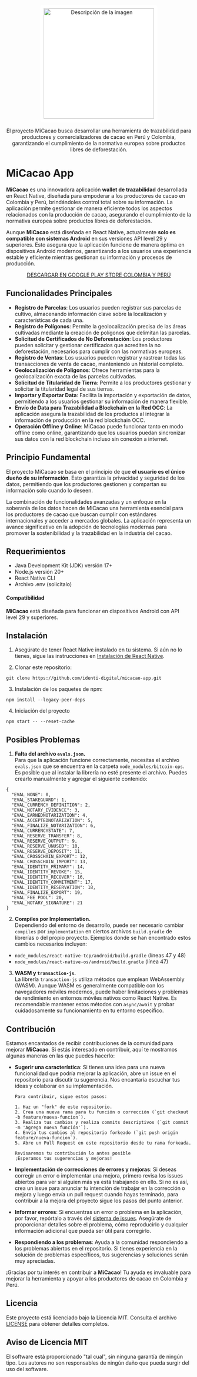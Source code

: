 <p align="center">
  <a href="https://www.micacao.org/">
    <img src="https://static.wixstatic.com/media/ebdd7b_b5544ac1b9d542cb8dfd9ddd84a0609f~mv2.png/v1/fill/w_195,h_61,al_c,q_85,usm_0.66_1.00_0.01,enc_auto/4.png" alt="Descripción de la imagen" width="300" style="background-color: white; border-radius: 10px; padding: 10px;">
  </a>
</p>

<p align="center">
  El proyecto <a href="https://www.micacao.org/" style="text-decoration: none;">MiCacao</a> busca desarrollar una herramienta de trazabilidad para productores y comercializadores de cacao en Perú y Colombia, garantizando el cumplimiento de la normativa europea sobre productos libres de deforestación.
</p>

# MiCacao App

**MiCacao** es una innovadora aplicación **wallet de trazabilidad** desarrollada en React Native, diseñada para empoderar a los productores de cacao en Colombia y Perú, brindándoles control total sobre su información. La aplicación permite gestionar de manera eficiente todos los aspectos relacionados con la producción de cacao, asegurando el cumplimiento de la normativa europea sobre productos libres de deforestación.

Aunque **MiCacao** está diseñada en React Native, actualmente **solo es compatible con sistemas Android** en sus versiones API level 29 y superiores. Esto asegura que la aplicación funcione de manera óptima en dispositivos Android modernos, garantizando a los usuarios una experiencia estable y eficiente mientras gestionan su información y procesos de producción.

<p align="center">
  <a href="https://play.google.com/store/search?q=micacao&c=apps&hl=es_419&pli=1">
    DESCARGAR EN GOOGLE PLAY STORE COLOMBIA Y PERÚ
  </a>
</p>

## Funcionalidades Principales

- **Registro de Parcelas**: Los usuarios pueden registrar sus parcelas de cultivo, almacenando información clave sobre la localización y características de cada una.
- **Registro de Polígonos**: Permite la geolocalización precisa de las áreas cultivadas mediante la creación de polígonos que delimitan las parcelas.
- **Solicitud de Certificados de No Deforestación**: Los productores pueden solicitar y gestionar certificados que acrediten la no deforestación, necesarios para cumplir con las normativas europeas.
- **Registro de Ventas**: Los usuarios pueden registrar y rastrear todas las transacciones de venta de cacao, manteniendo un historial completo.
- **Geolocalización de Polígonos**: Ofrece herramientas para la geolocalización exacta de las parcelas cultivadas.
- **Solicitud de Titularidad de Tierra**: Permite a los productores gestionar y solicitar la titularidad legal de sus tierras.
- **Importar y Exportar Data**: Facilita la importación y exportación de datos, permitiendo a los usuarios gestionar su información de manera flexible.
- **Envío de Data para Trazabilidad a Blockchain en la Red OCC**: La aplicación asegura la trazabilidad de los productos al integrar la información de producción en la red blockchain OCC.
- **Operación Offline y Online**: MiCacao puede funcionar tanto en modo offline como online, garantizando que los usuarios puedan sincronizar sus datos con la red blockchain incluso sin conexión a internet.

## Principio Fundamental

El proyecto MiCacao se basa en el principio de que **el usuario es el único dueño de su información**. Esto garantiza la privacidad y seguridad de los datos, permitiendo que los productores gestionen y compartan su información solo cuando lo deseen.

La combinación de funcionalidades avanzadas y un enfoque en la soberanía de los datos hacen de MiCacao una herramienta esencial para los productores de cacao que buscan cumplir con estándares internacionales y acceder a mercados globales. La aplicación representa un avance significativo en la adopción de tecnologías modernas para promover la sostenibilidad y la trazabilidad en la industria del cacao.

## Requerimientos

- Java Development Kit (JDK) versión 17+
- Node.js versión 20+
- React Native CLI
- Archivo .env (solicítalo)

#### Compatibilidad

**MiCacao** está diseñada para funcionar en dispositivos Android con API level 29 y superiores.

## Instalación

1. Asegúrate de tener React Native instalado en tu sistema. Si aún no lo tienes, sigue las instrucciones en [Instalación de React Native](https://reactnative.dev/docs/environment-setup).

2. Clonar este repositorio:

```
git clone https://github.com/identi-digital/micacao-app.git
```

3. Instalación de los paquetes de npm:

```
npm install --legacy-peer-deps
```

4. Iniciación del proyecto

```
npm start -- --reset-cache
```

## Posibles Problemas

1. **Falta del archivo `evals.json`.**  
   Para que la aplicación funcione correctamente, necesitas el archivo `evals.json` que se encuentra en la carpeta `node_modules/bitcoin-ops`. Es posible que al instalar la librería no esté presente el archivo. Puedes crearlo manualmente y agregar el siguiente contenido:

```
{
  "EVAL_NONE": 0,
  "EVAL_STAKEGUARD": 1,
  "EVAL_CURRENCY_DEFINITION": 2,
  "EVAL_NOTARY_EVIDENCE": 3,
  "EVAL_EARNEDNOTARIZATION": 4,
  "EVAL_ACCEPTEDNOTARIZATION": 5,
  "EVAL_FINALIZE_NOTARIZATION": 6,
  "EVAL_CURRENCYSTATE": 7,
  "EVAL_RESERVE_TRANSFER": 8,
  "EVAL_RESERVE_OUTPUT": 9,
  "EVAL_RESERVE_UNUSED": 10,
  "EVAL_RESERVE_DEPOSIT": 11,
  "EVAL_CROSSCHAIN_EXPORT": 12,
  "EVAL_CROSSCHAIN_IMPORT": 13,
  "EVAL_IDENTITY_PRIMARY": 14,
  "EVAL_IDENTITY_REVOKE": 15,
  "EVAL_IDENTITY_RECOVER": 16,
  "EVAL_IDENTITY_COMMITMENT": 17,
  "EVAL_IDENTITY_RESERVATION": 18,
  "EVAL_FINALIZE_EXPORT": 19,
  "EVAL_FEE_POOL": 20,
  "EVAL_NOTARY_SIGNATURE": 21
}
```

2. **Compiles por Implementation.**  
   Dependiendo del entorno de desarrollo, puede ser necesario cambiar `compiles` por `implementation` en ciertos archivos `build.gradle` de librerías o del propio proyecto. Ejemplos donde se han encontrado estos cambios necesarios incluyen:

- `node_modules/react-native-tcp/android/build.gradle` (líneas 47 y 48)
- `node_modules/react-native-os/android/build.gradle` (línea 47)

3. **WASM y `transaction-js`.**  
   La librería `transaction-js` utiliza métodos que emplean WebAssembly (WASM). Aunque WASM es generalmente compatible con los navegadores móviles modernos, puede haber limitaciones y problemas de rendimiento en entornos móviles nativos como React Native. Es recomendable mantener estos métodos con `async/await` y probar cuidadosamente su funcionamiento en tu entorno específico.

## Contribución

Estamos encantados de recibir contribuciones de la comunidad para mejorar **MiCacao**. Si estás interesado en contribuir, aquí te mostramos algunas maneras en las que puedes hacerlo:

- **Sugerir una característica**: Si tienes una idea para una nueva funcionalidad que podría mejorar la aplicación, abre un issue en el repositorio para discutir tu sugerencia. Nos encantaría escuchar tus ideas y colaborar en su implementación.

      Para contribuir, sigue estos pasos:

      1. Haz un "fork" de este repositorio.
      2. Crea una nueva rama para tu función o corrección (`git checkout -b feature/nueva-funcion`).
      3. Realiza tus cambios y realiza commits descriptivos (`git commit -m 'Agrega nueva función'`).
      4. Envía tus cambios al repositorio forkeado (`git push origin feature/nueva-funcion`).
      5. Abre un Pull Request en este repositorio desde tu rama forkeada.

      Revisaremos tu contribución lo antes posible
      ¡Esperamos tus sugerencias y mejoras!

- **Implementación de correcciones de errores y mejoras**: Si deseas corregir un error o implementar una mejora, primero revisa los issues abiertos para ver si alguien más ya está trabajando en ello. Si no es así, crea un issue para anunciar tu intención de trabajar en la corrección o mejora y luego envía un pull request cuando hayas terminado, para contribuir a la mejora del proyecto sigue los pasos del punto anterior.

- **Informar errores**: Si encuentras un error o problema en la aplicación, por favor, repórtalo a través del [sistema de issues](https://github.com/identi-digital/micacao-app/issues). Asegúrate de proporcionar detalles sobre el problema, cómo reproducirlo y cualquier información adicional que pueda ser útil para corregirlo.

- **Respondiendo a los problemas**: Ayuda a la comunidad respondiendo a los problemas abiertos en el repositorio. Si tienes experiencia en la solución de problemas específicos, tus sugerencias y soluciones serán muy apreciadas.

¡Gracias por tu interés en contribuir a **MiCacao**! Tu ayuda es invaluable para mejorar la herramienta y apoyar a los productores de cacao en Colombia y Perú.

## Licencia

Este proyecto está licenciado bajo la Licencia MIT. Consulta el archivo [LICENSE](./LICENSE) para obtener detalles completos.

## Aviso de Licencia MIT

El software está proporcionado "tal cual", sin ninguna garantía de ningún tipo. Los autores no son responsables de ningún daño que pueda surgir del uso del software.
